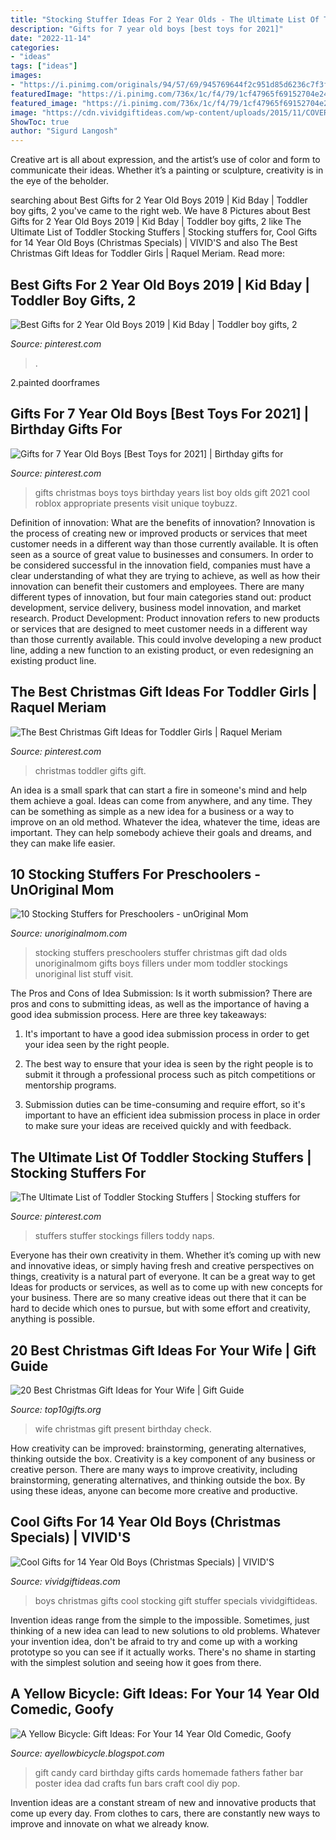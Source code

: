 ```yaml
---
title: "Stocking Stuffer Ideas For 2 Year Olds - The Ultimate List Of Toddler Stocking Stuffers"
description: "Gifts for 7 year old boys [best toys for 2021]"
date: "2022-11-14"
categories:
- "ideas"
tags: ["ideas"]
images:
- "https://i.pinimg.com/originals/94/57/69/945769644f2c951d85d6236c7f3f008d.jpg"
featuredImage: "https://i.pinimg.com/736x/1c/f4/79/1cf47965f69152704e2424f13fbc3bf8.jpg"
featured_image: "https://i.pinimg.com/736x/1c/f4/79/1cf47965f69152704e2424f13fbc3bf8.jpg"
image: "https://cdn.vividgiftideas.com/wp-content/uploads/2015/11/COVER1.jpg"
ShowToc: true
author: "Sigurd Langosh"
---
```



Creative art is all about expression, and the artist’s use of color and form to communicate their ideas. Whether it’s a painting or sculpture, creativity is in the eye of the beholder.

	

		
searching about Best Gifts for 2 Year Old Boys 2019 | Kid Bday | Toddler boy gifts, 2 you've came to the right web. We have 8 Pictures about Best Gifts for 2 Year Old Boys 2019 | Kid Bday | Toddler boy gifts, 2 like The Ultimate List of Toddler Stocking Stuffers | Stocking stuffers for, Cool Gifts for 14 Year Old Boys (Christmas Specials) | VIVID&#039;S and also The Best Christmas Gift Ideas for Toddler Girls | Raquel Meriam. Read more:
		
    
## Best Gifts For 2 Year Old Boys 2019 | Kid Bday | Toddler Boy Gifts, 2

<img loading=lazy src="https://i.pinimg.com/originals/94/57/69/945769644f2c951d85d6236c7f3f008d.jpg" onerror="this.onerror=null;this.src='https://tse2.mm.bing.net/th?id=OIP.ojcUpcoWjuxefPhHPgw3WQHaPG&amp;pid=15.1';" alt="Best Gifts for 2 Year Old Boys 2019 | Kid Bday | Toddler boy gifts, 2">

_Source: pinterest.com_

>. 

	

2.painted doorframes

    
## Gifts For 7 Year Old Boys [Best Toys For 2021] | Birthday Gifts For

<img loading=lazy src="https://i.pinimg.com/736x/9a/b3/e5/9ab3e5456d717e4296b4627786f4efa1.jpg" onerror="this.onerror=null;this.src='https://tse4.mm.bing.net/th?id=OIP.je7ptENAhmfcKWvtjnUWUgHaOG&amp;pid=15.1';" alt="Gifts for 7 Year Old Boys [Best Toys for 2021] | Birthday gifts for">

_Source: pinterest.com_

>gifts christmas boys toys birthday years list boy olds gift 2021 cool roblox appropriate presents visit unique toybuzz. 

	

Definition of innovation: What are the benefits of innovation?
Innovation is the process of creating new or improved products or services that meet customer needs in a different way than those currently available. It is often seen as a source of great value to businesses and consumers. In order to be considered successful in the innovation field, companies must have a clear understanding of what they are trying to achieve, as well as how their innovation can benefit their customers and employees. There are many different types of innovation, but four main categories stand out: product development, service delivery, business model innovation, and market research. Product Development: Product innovation refers to new products or services that are designed to meet customer needs in a different way than those currently available. This could involve developing a new product line, adding a new function to an existing product, or even redesigning an existing product line.

    
## The Best Christmas Gift Ideas For Toddler Girls | Raquel Meriam

<img loading=lazy src="https://i.pinimg.com/736x/1c/f4/79/1cf47965f69152704e2424f13fbc3bf8.jpg" onerror="this.onerror=null;this.src='https://tse3.mm.bing.net/th?id=OIP.wakguCzlUDjFsw9FPTknNwHaWK&amp;pid=15.1';" alt="The Best Christmas Gift Ideas for Toddler Girls | Raquel Meriam">

_Source: pinterest.com_

>christmas toddler gifts gift. 

	

An idea is a small spark that can start a fire in someone's mind and help them achieve a goal. Ideas can come from anywhere, and any time. They can be something as simple as a new idea for a business or a way to improve on an old method. Whatever the idea, whatever the time, ideas are important. They can help somebody achieve their goals and dreams, and they can make life easier.

    
## 10 Stocking Stuffers For Preschoolers - UnOriginal Mom

<img loading=lazy src="https://www.unoriginalmom.com/wp-content/uploads/2015/11/10-stocking-stuffers-for-preschoolers-title.jpg" onerror="this.onerror=null;this.src='https://tse4.mm.bing.net/th?id=OIP._1HLnIqOaqaBOrrAWyaHmQHaNu&amp;pid=15.1';" alt="10 Stocking Stuffers for Preschoolers - unOriginal Mom">

_Source: unoriginalmom.com_

>stocking stuffers preschoolers stuffer christmas gift dad olds unoriginalmom gifts boys fillers under mom toddler stockings unoriginal list stuff visit. 

	

The Pros and Cons of Idea Submission: Is it worth submission?
There are pros and cons to submitting ideas, as well as the importance of having a good idea submission process. Here are three key takeaways:
1. It's important to have a good idea submission process in order to get your idea seen by the right people.

2. The best way to ensure that your idea is seen by the right people is to submit it through a professional process such as pitch competitions or mentorship programs.

3. Submission duties can be time-consuming and require effort, so it's important to have an efficient idea submission process in place in order to make sure your ideas are received quickly and with feedback.

    
## The Ultimate List Of Toddler Stocking Stuffers | Stocking Stuffers For

<img loading=lazy src="https://i.pinimg.com/originals/46/14/18/461418849f270a73aa88667406c26646.jpg" onerror="this.onerror=null;this.src='https://tse3.mm.bing.net/th?id=OIP.-e5Ygt8-xPlI9GEsl8FLZQHaNK&amp;pid=15.1';" alt="The Ultimate List of Toddler Stocking Stuffers | Stocking stuffers for">

_Source: pinterest.com_

>stuffers stuffer stockings fillers toddy naps. 

	

Everyone has their own creativity in them. Whether it’s coming up with new and innovative ideas, or simply having fresh and creative perspectives on things, creativity is a natural part of everyone. It can be a great way to get Ideas for products or services, as well as to come up with new concepts for your business. There are so many creative ideas out there that it can be hard to decide which ones to pursue, but with some effort and creativity, anything is possible.

    
## 20 Best Christmas Gift Ideas For Your Wife | Gift Guide

<img loading=lazy src="https://top10gifts.org/wp-content/uploads/2016/09/birthday-present-for-wife-brush-set.jpg" onerror="this.onerror=null;this.src='https://tse3.mm.bing.net/th?id=OIP.ItSZnFdkzvaoqRQ3AZh3-AHaGI&amp;pid=15.1';" alt="20 Best Christmas Gift Ideas for Your Wife | Gift Guide">

_Source: top10gifts.org_

>wife christmas gift present birthday check. 

	

How creativity can be improved: brainstorming, generating alternatives, thinking outside the box.
Creativity is a key component of any business or creative person. There are many ways to improve creativity, including brainstorming, generating alternatives, and thinking outside the box. By using these ideas, anyone can become more creative and productive.

    
## Cool Gifts For 14 Year Old Boys (Christmas Specials) | VIVID&#039;S

<img loading=lazy src="https://cdn.vividgiftideas.com/wp-content/uploads/2015/11/COVER1.jpg" onerror="this.onerror=null;this.src='https://tse2.mm.bing.net/th?id=OIP.QSwGQk4hJE0TL8x7kTZ1CAAAAA&amp;pid=15.1';" alt="Cool Gifts for 14 Year Old Boys (Christmas Specials) | VIVID&#039;S">

_Source: vividgiftideas.com_

>boys christmas gifts cool stocking gift stuffer specials vividgiftideas. 

	

Invention ideas range from the simple to the impossible. Sometimes, just thinking of a new idea can lead to new solutions to old problems. Whatever your invention idea, don't be afraid to try and come up with a working prototype so you can see if it actually works. There's no shame in starting with the simplest solution and seeing how it goes from there.

    
## A Yellow Bicycle: Gift Ideas: For Your 14 Year Old Comedic, Goofy

<img loading=lazy src="http://1.bp.blogspot.com/-YGAStT1IyiA/TrYVYw61MvI/AAAAAAAAAfI/X7TG_awv58o/s400/jon%2Bcandy%2Bcard.jpg" onerror="this.onerror=null;this.src='https://tse3.mm.bing.net/th?id=OIP.g7kTOfNQsVgBGQ5wrafF9wAAAA&amp;pid=15.1';" alt="A Yellow Bicycle: Gift Ideas: For Your 14 Year Old Comedic, Goofy">

_Source: ayellowbicycle.blogspot.com_

>gift candy card birthday gifts cards homemade fathers father bar poster idea dad crafts fun bars craft cool diy pop. 

	

Invention ideas are a constant stream of new and innovative products that come up every day. From clothes to cars, there are constantly new ways to improve and innovate on what we already know. 

